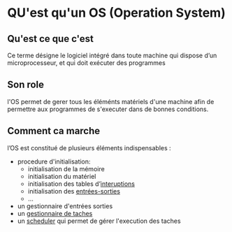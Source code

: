 # QU'est qu'un OS (Operation System)

## Qu'est ce que c'est
Ce terme désigne le logiciel intégré dans toute machine qui dispose d’un microprocesseur, et qui doit exécuter des programmes

## Son role
l'OS permet de gerer tous les éléménts matériels d'une machine afin de permettre aux programmes de s'executer dans de bonnes conditions.

## Comment ca marche
l’OS est constitué de plusieurs éléments indispensables :

- procedure d'initialisation:
	- initialisation de la mémoire
	- initialisation du matériel
	- initialisation des tables d’[interuptions](interruptions.md)
	- initialisation des [entrées-sorties](IO.md)
	- …
- un gestionnaire d'entrées sorties
- un [gestionnaire de taches](TaskManager.md)
- un [scheduler](scheduler.md) qui permet de gérer l'execution des taches
